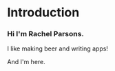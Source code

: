 Introduction
=============

### Hi I'm Rachel Parsons.

I like making beer and writing apps!

And I'm here.